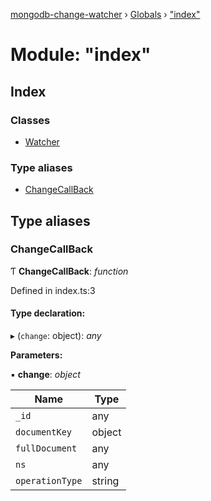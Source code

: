 [mongodb-change-watcher](../README.md) › [Globals](../globals.md) › ["index"](_index_.md)

# Module: "index"

## Index

### Classes

* [Watcher](../classes/_index_.watcher.md)

### Type aliases

* [ChangeCallBack](_index_.md#changecallback)

## Type aliases

###  ChangeCallBack

Ƭ **ChangeCallBack**: *function*

Defined in index.ts:3

#### Type declaration:

▸ (`change`: object): *any*

**Parameters:**

▪ **change**: *object*

Name | Type |
------ | ------ |
`_id` | any |
`documentKey` | object |
`fullDocument` | any |
`ns` | any |
`operationType` | string |
